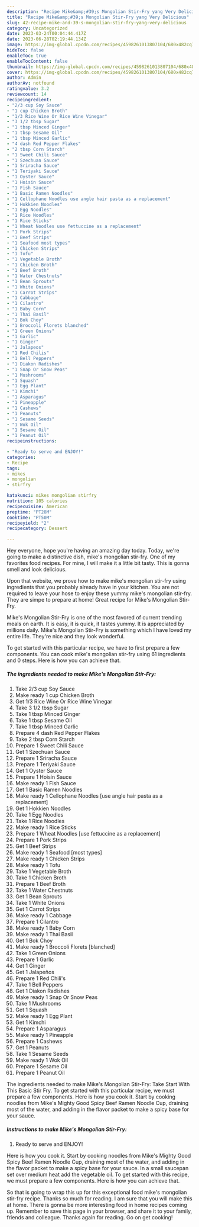 ```yaml
---
description: "Recipe Mike&amp;#39;s Mongolian Stir-Fry yang Very Delicious"
title: "Recipe Mike&amp;#39;s Mongolian Stir-Fry yang Very Delicious"
slug: 42-recipe-mike-and-39-s-mongolian-stir-fry-yang-very-delicious
category: Uncategorized
date: 2023-03-24T00:04:44.417Z
date: 2023-06-28T02:19:44.134Z
image: https://img-global.cpcdn.com/recipes/4598261013807104/680x482cq70/mikes-mongolian-stir-fry-recipe-main-photo.jpg
hideToc: false
enableToc: true
enableTocContent: false
thumbnail: https://img-global.cpcdn.com/recipes/4598261013807104/680x482cq70/mikes-mongolian-stir-fry-recipe-main-photo.jpg
cover: https://img-global.cpcdn.com/recipes/4598261013807104/680x482cq70/mikes-mongolian-stir-fry-recipe-main-photo.jpg
author: Admin
authorAv: notfound
ratingvalue: 3.2
reviewcount: 14
recipeingredient:
- "2/3 cup Soy Sauce"
- "1 cup Chicken Broth"
- "1/3 Rice Wine Or Rice Wine Vinegar"
- "3 1/2 tbsp Sugar"
- "1 tbsp Minced Ginger"
- "1 tbsp Sesame Oil"
- "1 tbsp Minced Garlic"
- "4 dash Red Pepper Flakes"
- "2 tbsp Corn Starch"
- "1 Sweet Chili Sauce"
- "1 Szechuan Sauce"
- "1 Sriracha Sauce"
- "1 Teriyaki Sauce"
- "1 Oyster Sauce"
- "1 Hoisin Sauce"
- "1 Fish Sauce"
- "1 Basic Ramen Noodles"
- "1 Cellophane Noodles use angle hair pasta as a replacement"
- "1 Hokkien Noodles"
- "1 Egg Noodles"
- "1 Rice Noodles"
- "1 Rice Sticks"
- "1 Wheat Noodles use fettuccine as a replacement"
- "1 Pork Strips"
- "1 Beef Strips"
- "1 Seafood most types"
- "1 Chicken Strips"
- "1 Tofu"
- "1 Vegetable Broth"
- "1 Chicken Broth"
- "1 Beef Broth"
- "1 Water Chestnuts"
- "1 Bean Sprouts"
- "1 White Onions"
- "1 Carrot Strips"
- "1 Cabbage"
- "1 Cilantro"
- "1 Baby Corn"
- "1 Thai Basil"
- "1 Bok Choy"
- "1 Broccoli Florets blanched"
- "1 Green Onions"
- "1 Garlic"
- "1 Ginger"
- "1 Jalapeos"
- "1 Red Chilis"
- "1 Bell Peppers"
- "1 Diakon Radishes"
- "1 Snap Or Snow Peas"
- "1 Mushrooms"
- "1 Squash"
- "1 Egg Plant"
- "1 Kimchi"
- "1 Asparagus"
- "1 Pineapple"
- "1 Cashews"
- "1 Peanuts"
- "1 Sesame Seeds"
- "1 Wok Oil"
- "1 Sesame Oil"
- "1 Peanut Oil"
recipeinstructions:

- "Ready to serve and ENJOY!"
categories:
- Recipe
tags:
- mikes
- mongolian
- stirfry

katakunci: mikes mongolian stirfry 
nutrition: 105 calories
recipecuisine: American
preptime: "PT28M"
cooktime: "PT50M"
recipeyield: "2"
recipecategory: Dessert

---
```



Hey everyone, hope you're having an amazing day today. Today, we're going to make a distinctive dish, mike&#39;s mongolian stir-fry. One of my favorites food recipes. For mine, I will make it a little bit tasty. This is gonna smell and look delicious.

Upon that website, we prove how to make mike&#39;s mongolian stir-fry using ingredients that you probably already have in your kitchen. You are not required to leave your hose to enjoy these yummy mike&#39;s mongolian stir-fry. They are simpe to prepare at home! Great recipe for Mike&#39;s Mongolian Stir-Fry.

Mike&#39;s Mongolian Stir-Fry is one of the most favored of current trending meals on earth. It is easy, it is quick, it tastes yummy. It is appreciated by millions daily. Mike&#39;s Mongolian Stir-Fry is something which I have loved my entire life. They're nice and they look wonderful.


To get started with this particular recipe, we have to first prepare a few components. You can cook mike&#39;s mongolian stir-fry using 61 ingredients and 0 steps. Here is how you can achieve that.

<!--inarticleads1-->

##### The ingredients needed to make Mike&#39;s Mongolian Stir-Fry:

1. Take 2/3 cup Soy Sauce
1. Make ready 1 cup Chicken Broth
1. Get 1/3 Rice Wine Or Rice Wine Vinegar
1. Take 3 1/2 tbsp Sugar
1. Take 1 tbsp Minced Ginger
1. Take 1 tbsp Sesame Oil
1. Take 1 tbsp Minced Garlic
1. Prepare 4 dash Red Pepper Flakes
1. Take 2 tbsp Corn Starch
1. Prepare 1 Sweet Chili Sauce
1. Get 1 Szechuan Sauce
1. Prepare 1 Sriracha Sauce
1. Prepare 1 Teriyaki Sauce
1. Get 1 Oyster Sauce
1. Prepare 1 Hoisin Sauce
1. Make ready 1 Fish Sauce
1. Get 1 Basic Ramen Noodles
1. Make ready 1 Cellophane Noodles [use angle hair pasta as a replacement]
1. Get 1 Hokkien Noodles
1. Take 1 Egg Noodles
1. Take 1 Rice Noodles
1. Make ready 1 Rice Sticks
1. Prepare 1 Wheat Noodles [use fettuccine as a replacement]
1. Prepare 1 Pork Strips
1. Get 1 Beef Strips
1. Make ready 1 Seafood [most types]
1. Make ready 1 Chicken Strips
1. Make ready 1 Tofu
1. Take 1 Vegetable Broth
1. Take 1 Chicken Broth
1. Prepare 1 Beef Broth
1. Take 1 Water Chestnuts
1. Get 1 Bean Sprouts
1. Take 1 White Onions
1. Get 1 Carrot Strips
1. Make ready 1 Cabbage
1. Prepare 1 Cilantro
1. Make ready 1 Baby Corn
1. Make ready 1 Thai Basil
1. Get 1 Bok Choy
1. Make ready 1 Broccoli Florets [blanched]
1. Take 1 Green Onions
1. Prepare 1 Garlic
1. Get 1 Ginger
1. Get 1 Jalapeños
1. Prepare 1 Red Chili&#39;s
1. Take 1 Bell Peppers
1. Get 1 Diakon Radishes
1. Make ready 1 Snap Or Snow Peas
1. Take 1 Mushrooms
1. Get 1 Squash
1. Make ready 1 Egg Plant
1. Get 1 Kimchi
1. Prepare 1 Asparagus
1. Make ready 1 Pineapple
1. Prepare 1 Cashews
1. Get 1 Peanuts
1. Take 1 Sesame Seeds
1. Make ready 1 Wok Oil
1. Prepare 1 Sesame Oil
1. Prepare 1 Peanut Oil


The ingredients needed to make Mike&#39;s Mongolian Stir-Fry: Take Start With This Basic Stir Fry. To get started with this particular recipe, we must prepare a few components. Here is how you cook it. Start by cooking noodles from Mike&#39;s Mighty Good Spicy Beef Ramen Noodle Cup, draining most of the water, and adding in the flavor packet to make a spicy base for your sauce. 

<!--inarticleads2-->

##### Instructions to make Mike&#39;s Mongolian Stir-Fry:


1. Ready to serve and ENJOY!

Here is how you cook it. Start by cooking noodles from Mike&#39;s Mighty Good Spicy Beef Ramen Noodle Cup, draining most of the water, and adding in the flavor packet to make a spicy base for your sauce. In a small saucepan set over medium heat add the vegetable oil. To get started with this recipe, we must prepare a few components. Here is how you can achieve that. 

So that is going to wrap this up for this exceptional food mike&#39;s mongolian stir-fry recipe. Thanks so much for reading. I am sure that you will make this at home. There is gonna be more interesting food in home recipes coming up. Remember to save this page in your browser, and share it to your family, friends and colleague. Thanks again for reading. Go on get cooking!
